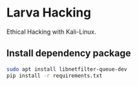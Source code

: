 # Larva Hacking

Ethical Hacking with Kali-Linux.

## Install dependency package

```bash
sudo apt install libnetfilter-queue-dev
pip install -r requirements.txt
```
